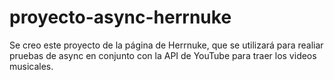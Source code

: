 # proyecto-async-herrnuke

Se creo este proyecto de la página de Herrnuke, que se utilizará para realiar pruebas de async en conjunto con la API de YouTube para traer los videos musicales. 
